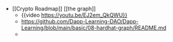 - [[Crypto Roadmap]] [[the graph]]
	- {{video https://youtu.be/EJ2em_QkQWU}}
	- https://github.com/Dapp-Learning-DAO/Dapp-Learning/blob/main/basic/08-hardhat-graph/README.md
	-